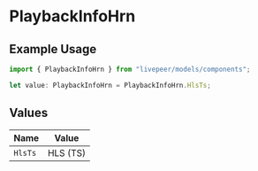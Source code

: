 # PlaybackInfoHrn

## Example Usage

```typescript
import { PlaybackInfoHrn } from "livepeer/models/components";

let value: PlaybackInfoHrn = PlaybackInfoHrn.HlsTs;
```

## Values

| Name     | Value    |
| -------- | -------- |
| `HlsTs`  | HLS (TS) |